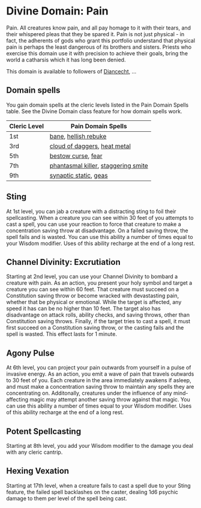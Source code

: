 # Divine Domain: Pain
Pain. All creatures know pain, and all pay homage to it with their tears, and their whispered pleas that they be spared it. Pain is not just physical - in fact, the adherents of gods who grant this portfolio understand that physical pain is perhaps the least dangerous of its brothers and sisters. Priests who exercise this domain use it with precision to achieve their goals, bring the world a catharsis which it has long been denied.

This domain is available to followers of [Diancecht](../../Religions/Pantheon/Diancecht.md), ...

## Domain spells
You gain domain spells at the cleric levels listed in the Pain Domain Spells table. See the Divine Domain class feature for how domain spells work.

Cleric Level | Pain Domain Spells
------------ | ------------------
1st | [bane](../../Magic/Spells/bane.md), [hellish rebuke](../../Magic/Spells/hellish-rebuke.md)
3rd | [cloud of daggers](../../Magic/Spells/cloud-of-daggers.md), [heat metal](../../Magic/Spells/heat-metal.md)
5th | [bestow curse](../../Magic/Spells/bestow-curse.md), [fear](../../Magic/Spells/fear.md)
7th | [phantasmal killer](../../Magic/Spells/phantasmal-killer.md), [staggering smite](../../Magic/Spells/staggering-smite.md)
9th | [synaptic static](../../Magic/Spells/synaptic-static.md), [geas](../../Magic/Spells/geas.md)

## Sting
At 1st level, you can jab a creature with a distracting sting to foil their spellcasting. When a creature you can see within 30 feet of you attempts to cast a spell, you can use your reaction to force that creature to make a concentration saving throw at disadvantage. On a failed saving throw, the spell fails and is wasted. You can use this ability a number of times equal to your Wisdom modifier. Uses of this ability recharge at the end of a long rest.

## Channel Divinity: Excrutiation
Starting at 2nd level, you can use your Channel Divinity to bombard a creature with pain. As an action, you present your holy symbol and target a creature you can see within 60 feet. That creature must succeed on a Constitution saving throw or become wracked with devastasting pain, whether that be physical or emotional. While the target is affected, any speed it has can be no higher than 10 feet. The target also has disadvantage on attack rolls, ability checks, and saving throws, other than Constitution saving throws. Finally, if the target tries to cast a spell, it must first succeed on a Constitution saving throw, or the casting fails and the spell is wasted. This effect lasts for 1 minute.

## Agony Pulse
At 6th level, you can project your pain outwards from yourself in a pulse of invasive energy. As an action, you emit a wave of pain that travels outwards to 30 feet of you. Each creature in the area immediately awakens if asleep, and must make a concentration saving throw to maintain any spells they are concentrating on. Additonally, creatures under the influence of any mind-affecting magic may attempt another saving throw against that magic. You can use this ability a number of times equal to your Wisdom modifier. Uses of this ability recharge at the end of a long rest.

## Potent Spellcasting
Starting at 8th level, you add your Wisdom modifier to the damage you deal with any cleric cantrip.

## Hexing Vexation
Starting at 17th level, when a creature fails to cast a spell due to your Sting feature, the failed spell backlashes on the caster, dealing 1d6 psychic damage to them per level of the spell being cast.
